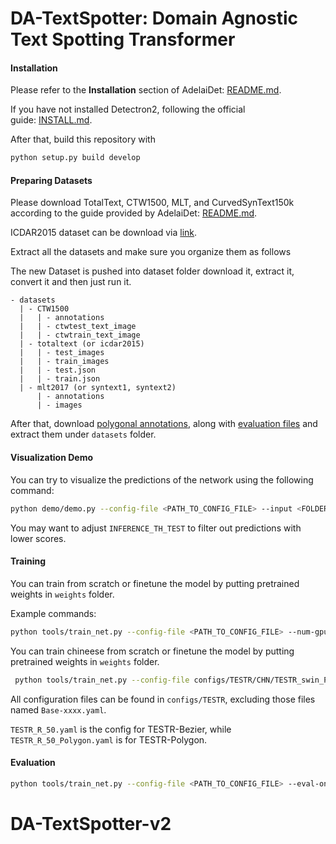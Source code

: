# DA-TextSpotter: Domain Agnostic Text Spotting Transformer



#### Installation

Please refer to the **Installation** section of AdelaiDet: [README.md](https://github.com/aim-uofa/AdelaiDet/blob/master/README.md). 

If you have not installed Detectron2, following the official guide: [INSTALL.md](https://github.com/facebookresearch/detectron2/blob/main/INSTALL.md). 

After that, build this repository with

```bash
python setup.py build develop
```

#### Preparing Datasets

Please download TotalText, CTW1500, MLT, and CurvedSynText150k according to the guide provided by AdelaiDet: [README.md](https://github.com/aim-uofa/AdelaiDet/blob/master/datasets/README.md).

ICDAR2015 dataset can be download via [link](https://ucsdcloud-my.sharepoint.com/:u:/g/personal/xiz102_ucsd_edu/EWgEM5BSRjBEua4B_qLrGR0BaombUL8K3d23ldXOb7wUNA?e=7VzH34).

Extract all the datasets and make sure you organize them as follows

The new Dataset is pushed into dataset folder download it, extract it, convert it and then just run it. 

```
- datasets
  | - CTW1500
  |   | - annotations
  |   | - ctwtest_text_image
  |   | - ctwtrain_text_image
  | - totaltext (or icdar2015)
  |   | - test_images
  |   | - train_images
  |   | - test.json
  |   | - train.json
  | - mlt2017 (or syntext1, syntext2)
      | - annotations
      | - images
```

After that, download [polygonal annotations](https://ucsdcloud-my.sharepoint.com/:u:/g/personal/xiz102_ucsd_edu/ES4aqkvamlJAgiPNFJuYkX4BLo-5cDx9TD_6pnMJnVhXpw?e=tu9D8t), along with [evaluation files](https://ucsdcloud-my.sharepoint.com/:u:/g/personal/xiz102_ucsd_edu/Ea5oF7VFoe5NngUoPmLTerQBMdiVUhHcx2pPu3Q5p3hZvg?e=2NJNWh) and extract them under `datasets` folder.

#### Visualization Demo

You can try to visualize the predictions of the network using the following command:

```bash
python demo/demo.py --config-file <PATH_TO_CONFIG_FILE> --input <FOLDER_TO_INTPUT_IMAGES> --output <OUTPUT_FOLDER> --opts MODEL.WEIGHTS <PATH_TO_MODEL_FILE> MODEL.TRANSFORMER.INFERENCE_TH_TEST 0.3
```

You may want to adjust `INFERENCE_TH_TEST` to filter out predictions with lower scores.

#### Training

You can train from scratch or finetune the model by putting pretrained weights in `weights` folder.

Example commands:

```bash
python tools/train_net.py --config-file <PATH_TO_CONFIG_FILE> --num-gpus 8
```
You can train chineese from scratch or finetune the model by putting pretrained weights in `weights` folder.
```bash
 python tools/train_net.py --config-file configs/TESTR/CHN/TESTR_swin_Polygon.yaml
```

All configuration files can be found in `configs/TESTR`, excluding those files named `Base-xxxx.yaml`.

`TESTR_R_50.yaml` is the config for TESTR-Bezier, while `TESTR_R_50_Polygon.yaml` is for TESTR-Polygon.

#### Evaluation

```bash
python tools/train_net.py --config-file <PATH_TO_CONFIG_FILE> --eval-only MODEL.WEIGHTS <PATH_TO_MODEL_FILE>
```
# DA-TextSpotter-v2
